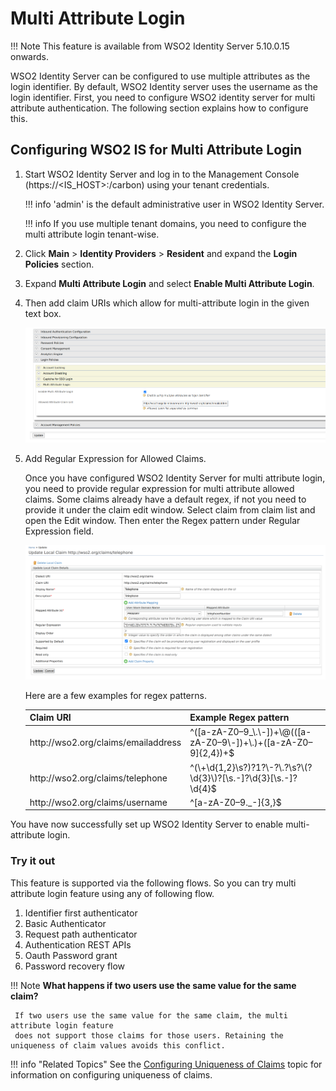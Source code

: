 # Multi Attribute Login

!!! Note
     This feature is available from WSO2 Identity Server 5.10.0.15 onwards.

WSO2 Identity Server can be configured to use multiple attributes as the login identifier.
By default, WSO2 Identity server uses the username as the login identifier.  First, you need to
configure WSO2 identity server for multi attribute authentication. The following section explains
how to configure this.

## Configuring WSO2 IS for Multi Attribute Login

1. Start WSO2 Identity Server and log in to the Management Console (https://<IS_HOST>:<PORT>/carbon) using your tenant credentials.

   !!! info
   'admin' is the default administrative user in WSO2 Identity Server.

   !!! info
   If you use multiple tenant domains, you need to configure the multi attribute login tenant-wise.

2. Click **Main** > **Identity Providers** > **Resident**  and expand the **Login Policies** section.

3. Expand **Multi Attribute Login** and select **Enable Multi Attribute Login**.

4. Then add claim URIs which allow for multi-attribute login in the given text box.

   ![adding-claims-for-multi-attribute-login](../assets/img/learn/multi-attribute-login/adding-claims-for-multi-attribute-login.png)

5. Add Regular Expression for Allowed Claims.

   Once you have configured WSO2 Identity Server for multi attribute login, you need to provide regular expression for multi attribute allowed claims. Some claims already have a default regex, if not you need to provide it under the claim edit window.
   Select claim from claim list and open the Edit window. Then enter the Regex pattern under Regular Expression field.

   ![adding-regex-pattern-to-claims](../assets/img/learn/multi-attribute-login/adding-regex-pattern-to-claim.png)

   Here are a few examples for regex patterns.

   <table>
        <thead>
            <tr class="header">
                <th>Claim URI</th>
                <th>Example Regex pattern</th>
            </tr>
        </thead>
        <tbody>
            <tr class="odd">
                <td>http://wso2.org/claims/emailaddress</td>
                <td>^([a-zA-Z0–9_\.\-])+\@(([a-zA-Z0–9\-])+\.)+([a-zA-Z0–9]{2,4})+$</td>
            </tr>
            <tr class="even">
                <td>http://wso2.org/claims/telephone</td>
                <td>^(\+\d{1,2}\s?)?1?\-?\.?\s?\(?\d{3}\)?[\s.-]?\d{3}[\s.-]?\d{4}$</td>
            </tr>
            <tr class="odd">
                <td>http://wso2.org/claims/username</td>
                <td>^[a-zA-Z0–9._-]{3,}$</td>
            </tr>
        </tbody>
   </table>

You have now successfully set up WSO2 Identity Server to enable multi-attribute login.

### Try it out

This feature is supported via the following flows. So you can try multi attribute login feature
using any of following flow.

1. Identifier first authenticator
2. Basic Authenticator
3. Request path authenticator
4. Authentication REST APIs
5. Oauth Password grant
6. Password recovery flow

!!! Note 
     **What happens if two users use the same value for the same claim?**

     If two users use the same value for the same claim, the multi attribute login feature
     does not support those claims for those users. Retaining the uniqueness of claim values avoids this conflict.

!!! info "Related Topics"
See the [Configuring Uniqueness of Claims](../../learn/configuring-uniqueness-of-claims) topic for information on configuring uniqueness of claims.